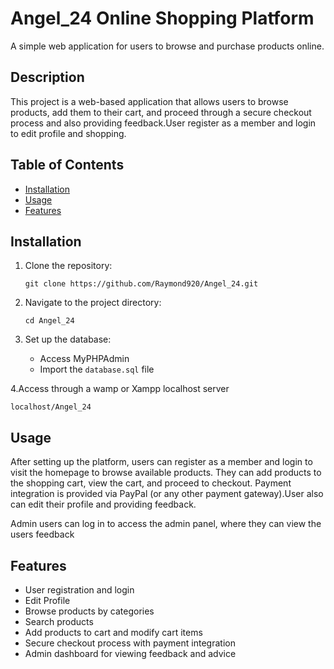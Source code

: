 # Angel_24 Online Shopping Platform
A simple web application for users to browse and purchase products online.

## Description
This project is a web-based application that allows users to browse products, add them to their cart, and proceed through a secure checkout process and also providing feedback.User register as a member and login to edit profile and shopping.

## Table of Contents
- [Installation](#installation)
- [Usage](#usage)
- [Features](#features)

## Installation

1. Clone the repository:
   ```
   git clone https://github.com/Raymond920/Angel_24.git
   ```

2. Navigate to the project directory:
   ```
   cd Angel_24
   ```
3. Set up the database:
   - Access MyPHPAdmin 
   - Import the `database.sql` file 

4.Access through a wamp or Xampp localhost server
   ```
  localhost/Angel_24
   ```
## Usage
After setting up the platform, users can register as a member and login to visit the homepage to browse available products. They can add products to the shopping cart, view the cart, and proceed to checkout. Payment integration is provided via PayPal (or any other payment gateway).User also can edit their profile and providing feedback.

Admin users can log in to access the admin panel, where they can view the users feedback

## Features
- User registration and login
- Edit Profile
- Browse products by categories
- Search products
- Add products to cart and modify cart items
- Secure checkout process with payment integration
- Admin dashboard for viewing feedback and advice


